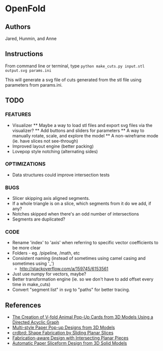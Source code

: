 # OpenFold
## Authors
Jared, Hunmin, and Anne

## Instructions
From command line or terminal, type `python make_cuts.py input.stl output.svg params.ini`

This will generate a svg file of cuts generated from the stl file using parameters from params.ini.

## TODO
### FEATURES
* Visualizer
** Maybe a way to load stl files and export svg files via the visualizer?
** Add buttons and sliders for parameters
** A way to manually rotate, scale, and explore the model
** A non-wireframe mode (ie. have slices not see-through)
* Improved layout engine (better packing)
* Lovepop style notching (alternating sides)

### OPTIMIZATIONS
* Data structures could improve intersection tests

### BUGS
* Slicer skipping axis aligned segments.
* If a whole triangle is on a slice, which segments from it do we add, if any?
* Notches skipped when there's an odd number of intersections
* Segments are duplicated?

### CODE
* Rename 'index' to 'axis' when referring to specific vector coefficients to be more clear
* Folders - eg. /pipeline, /math, etc
* Consistent naming (instead of sometimes using camel casing and sometimes using '_')
	* http://stackoverflow.com/a/159745/6153561
* Just use numpy for vectors, maybe?
* Better transformation engine (ie. so we don't have to add offset every time in make_cuts)
* Convert "segment list" in svg to "paths" for better tracing.

## References
* [The Creation of V-fold Animal Pop-Up Cards from 3D Models Using a Directed Acyclic Graph](http://link.springer.com/chapter/10.1007%2F978-3-642-35473-1_47)
* [Multi-style Paper Pop-up Designs from 3D Models
](https://www.comp.nus.edu.sg/~lowkl/publications/multistyle_popup_eg2014.pdf)
* [crdbrd: Shape Fabrication by Sliding Planar Slices
](http://cybertron.cg.tu-berlin.de/kristian/files/crdbrd.pdf)
* [Fabrication-aware Design with Intersecting Planar Pieces
](http://lgg.epfl.ch/publications/2013/PlanarPieces/paper.pdf)
* [Automatic Paper Sliceform Design
from 3D Solid Models](https://www.comp.nus.edu.sg/~lowkl/publications/sliceform_tvcg2013_lowres.pdf)